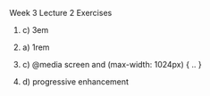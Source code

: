Week 3 Lecture 2 Exercises

1. c) 3em

2. a) 1rem

3. c) @media screen and (max-width: 1024px) { .. }

4. d) progressive enhancement


